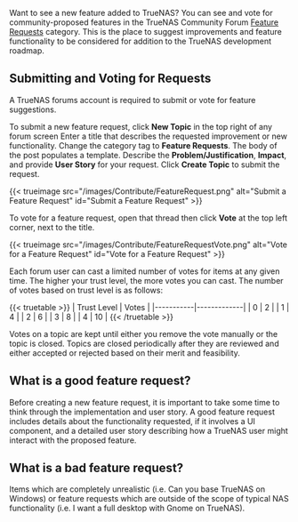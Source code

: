 &NewLine;

Want to see a new feature added to TrueNAS?
You can see and vote for community-proposed features in the TrueNAS Community Forum [Feature Requests](https://forums.truenas.com/c/features/) category.
This is the place to suggest improvements and feature functionality to be considered for addition to the TrueNAS development roadmap.

## Submitting and Voting for Requests
A TrueNAS forums account is required to submit or vote for feature suggestions.

To submit a new feature request, click **<i class="fa fa-plus" aria-hidden="true"></i> New Topic** in the top right of any forum screen
Enter a title that describes the requested improvement or new functionality.
Change the category tag to **Feature Requests**.
The body of the post populates a template.
Describe the **Problem/Justification**, **Impact**, and provide **User Story** for your request.
Click **<i class="fa fa-plus" aria-hidden="true"></i> Create Topic** to submit the request.

{{< trueimage src="/images/Contribute/FeatureRequest.png" alt="Submit a Feature Request" id="Submit a Feature Request" >}}

To vote for a feature request, open that thread then click **Vote** at the top left corner, next to the title.

{{< trueimage src="/images/Contribute/FeatureRequestVote.png" alt="Vote for a Feature Request" id="Vote for a Feature Request" >}}

Each forum user can cast a limited number of votes for items at any given time.
The higher your trust level, the more votes you can cast.
The number of votes based on trust level is as follows:

{{< truetable >}}
| Trust Level | Votes |
|-----------|-------------|
| 0 | 2 |
| 1 | 4 |
| 2 | 6 |
| 3 | 8 |
| 4 | 10 |
{{< /truetable >}}

Votes on a topic are kept until either you remove the vote manually or the topic is closed.
Topics are closed periodically after they are reviewed and either accepted or rejected based on their merit and feasibility.

## What is a good feature request?

Before creating a new feature request, it is important to take some time to think through the implementation and user story.
A good feature request includes details about the functionality requested, if it involves a UI component, and a detailed user story describing how a TrueNAS user might interact with the proposed feature.

## What is a bad feature request?

Items which are completely unrealistic (i.e. Can you base TrueNAS on Windows) or feature requests which are outside of the scope of typical NAS functionality (i.e. I want a full desktop with Gnome on TrueNAS).
